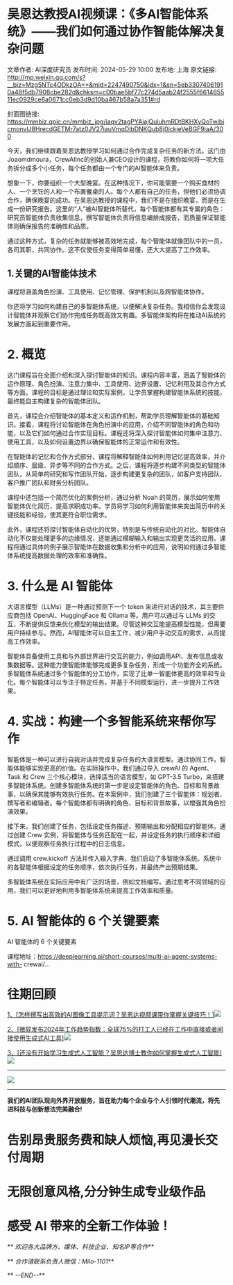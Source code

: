# 吴恩达教授AI视频课：《多AI智能体系统》——我们如何通过协作智能体解决复杂问题

文章作者: AI深度研究员
发布时间: 2024-05-29 10:00
发布地: 上海
原文链接: http://mp.weixin.qq.com/s?__biz=Mzg5NTc4ODkzOA==&mid=2247490750&idx=1&sn=5eb33074061910a48f5db7908cbe282d&chksm=c00bae5bf77c274d5aab24f2555f661465511ec0929ce6a0671cc0eb3d9d10ba467b58a7a351#rd

封面图链接: https://mmbiz.qpic.cn/mmbiz_jpg/iaqv2tagPYAiajQuluhmRDtBKHXyQoTwibicmonvlJ8HrecdGETMr7atz0JV27iauVmqDibDNKQub8j0ickjeVeBGF9iaA/300

今天，我们继续跟着吴恩达教授学习如何通过合作完成复杂任务的新方法。这门由
Joaomdmoura，CrewAIInc的创始人兼CEO设计的课程，将教你如何将一项大任务拆分成多个小任务，每个任务都由一个专门的AI智能体来负责。

想象一下，你要组织一个大型晚宴。在这种情况下，你可能需要一个购买食材的人、一个烹饪的人和一个布置餐桌的人。每个人都有自己的任务，但他们必须协调合作，确保晚宴的成功。在吴恩达教授的课程中，我们不是在组织晚宴，而是在生成一份研究报告。这里的“人”被AI智能体所替代，每个智能体都有其专属的角色：研究员智能体负责收集信息，撰写智能体负责将信息编排成报告，而质量保证智能体则确保报告的准确性和品质。

通过这种方式，复杂的任务就能够被高效地完成，每个智能体就像团队中的一员，各司其职，共同协作。这不仅使任务变得简单易懂，还大大提高了工作效率。

## 1.关键的AI智能体技术

课程将涵盖角色扮演、工具使用、记忆管理、保护机制以及跨智能体协作。

你还将学习如何构建自己的多智能体系统，以便解决复杂任务。我相信你会发现设计智能体并观察它们协作完成任务既高效又有趣。多智能体架构将在推动AI系统的发展方面起到重要作用。

# 2\. 概览

这门课程旨在全面介绍和深入探讨智能体的知识。课程内容丰富，涵盖了智能体的运作原理、角色扮演、注意力集中、工具使用、边界设置、记忆利用及其合作方式等方面。课程的目标是通过理论和实际案例，让学员掌握构建智能体系统的技能，最终能自主构建复杂的智能体团队。

首先，课程会介绍智能体的基本定义和运作机制，帮助学员理解智能体的基础知识。接着，课程将讨论智能体在角色扮演中的应用，介绍不同智能体的角色和功能，以及它们如何通过合作实现目标。课程还将深入探讨智能体如何集中注意力、使用工具，以及如何设置边界以确保智能体的正常运作和有效性。

在智能体的记忆和合作方式部分，课程将解释智能体如何利用记忆提高效率，并介绍顺序、层级、异步等不同的合作方式。之后，课程将逐步构建不同类型的智能体团队，从简单的研究和写作团队开始，逐步构建更复杂的团队，如客户支持团队、客户推广团队和财务分析团队。

课程中还包括一个简历优化的案例分析，通过分析 Noah
的简历，展示如何使用智能体优化简历，提高求职成功率。学员将学习如何利用智能体来突出简历中的关键技能和经验，使其更符合职位需求。

此外，课程还将探讨智能体自动化的优势，特别是与传统自动化的对比。智能体自动化不仅能处理更多的边缘情况，还能通过模糊输入和输出实现更灵活的应用。课程将通过具体的例子展示智能体在数据收集和分析中的应用，说明如何通过多智能体系统提高数据处理的效率和准确性。

# 3\. 什么是 AI 智能体

大语言模型（LLMs）是一种通过预测下一个 token 来进行对话的技术，其主要供应商包括 OpenAI、HuggingFace 和 Ollama
等。用户可以通过与 LLMs
的交互，不断提供反馈来优化模型的输出结果。尽管这种交互能提高模型性能，但需要用户持续参与。然而，AI智能体可以自主工作，减少用户手动交互的需求，从而提高工作效率。

智能体具备使用工具和与外部世界进行交互的能力，例如调用API、发布信息或收集数据等。这种能力使智能体能够完成更多复杂任务，形成一个功能齐全的系统。多智能体系统通过多个智能体的分工协作，实现了比单一智能体更高的效率和专业化。每个智能体可以专注于特定任务，并基于不同模型运行，进一步提升工作效果。

# 4\. 实战：构建一个多智能系统来帮你写作

智能体是一种可以进行自我对话并完成复杂任务的大语言模型。通过协同工作，智能体能够实现更高的价值。在实际操作中，我们通过导入 crewAI 的
Agent、Task 和 Crew 三个核心模块，选择适当的语言模型，如 GPT-3.5
Turbo，来搭建多智能体系统。创建多智能体系统的第一步是设定智能体的角色、目标和背景故事，以确保其能够有效执行任务。在本案例中，我们创建了三个智能体：规划者、撰写者和编辑者。每个智能体都有明确的角色、目标和背景故事，以增强其角色扮演效果。

接下来，我们创建了任务，包括设定任务描述、预期输出和分配相应的智能体。通过创建 Crew
实例，将智能体与任务匹配在一起，并设定任务的执行顺序和详细模式，以便观察任务执行过程中的日志信息。

通过调用 crew.kickoff 方法并传入输入字典，我们启动了多智能体系统。系统中的各智能体根据设定的任务顺序，依次执行任务，并最终产出预期结果。

多智能体系统在实际应用中有广泛的场景，例如文档编写。通过思考不同领域的应用，我们可以更好地利用多智能体系统来提高工作效率和质量。

# 5\. AI 智能体的 6 个关键要素

AI 智能体的 6 个关键要素

  
  

课程地址：https://deeplearning.ai/short-courses/multi-ai-agent-systems-with-
crewai/…

  

# 往期回顾

[1、[怎样撰写出高效的AI图像工具提示词？吴恩达视频课带你掌握关键技巧！]![](https://mmbiz.qpic.cn/mmbiz_png/iaqv2tagPYAiajQuluhmRDtBKHXyQoTwibic17BTS1jcJ8kiaorX0iaFlI80EibgBGjpDiatsMCGf4o5jKBh5TqP6IIOyQ/640?wx_fmt=png&from=appmsg)](https://mp.weixin.qq.com/s?__biz=Mzg5NTc4ODkzOA==&mid=2247489851&idx=1&sn=f4e1c4dfa2d68a58803a396ba97bb199&chksm=c00babdef77c22c884e2ffae214e03e57fd78bb3b1e7b849671c7491e3eab7857c269c0fa0c2&scene=21#wechat_redirect)

[2、[微软发布2024年工作趋势指数：全球75%的打工人已经在工作中直接或者间接使用生成式AI工具]![](https://mmbiz.qpic.cn/mmbiz_png/iaqv2tagPYAiajQuluhmRDtBKHXyQoTwibic1bibTFk5l51zg5oSSeHJcZPPKbybjm2caz6ibaoyclEarRkHadmSOMnQ/640?wx_fmt=png&from=appmsg)](https://mp.weixin.qq.com/s?__biz=Mzg5NTc4ODkzOA==&mid=2247490033&idx=1&sn=893b941889ee7b83b9dabe60fab4a87a&chksm=c00bab14f77c2202e1ce2673a75aab7581d28f97fe3e24ab5459858743a415a89c78474dd2c7&scene=21#wechat_redirect)

[3、[还没有开始学习生成式人工智能？吴恩达博士教你如何掌握生成式人工智能]![](https://mmbiz.qpic.cn/mmbiz_png/iaqv2tagPYAiajQuluhmRDtBKHXyQoTwibicRPich8RnG74HoM7Jibmx6dZMuhKK5y4Il0eIkrbq971wd6xvhx4FlFlQ/640?wx_fmt=png&from=appmsg)](https://mp.weixin.qq.com/s?__biz=Mzg5NTc4ODkzOA==&mid=2247489242&idx=1&sn=5555837aff49a556ae107afdcc1d545d&chksm=c00ba43ff77c2d293da16dfa49e5bfc5d71427b329d610cf727f75bc3a79fd677786587ea0ce&scene=21#wechat_redirect)

* * *

![](https://mmbiz.qpic.cn/mmbiz_png/iaqv2tagPYAhtRhTOjz2QwH4dIlC3YUcYbaicMEwjqQqh06Yhdd7EH3r9wiaMRArLz0a6Zhx6uiaUD7hguPfbY0nAg/640?wx_fmt=png&from=appmsg)

****

**我们的AI团队现向外界开放服务，旨在助力每个企业与个人引领时代潮流，将先进科技与创新想法完美融合!**

#  告别昂贵服务费和缺人烦恼,再见漫长交付周期

# 无限创意风格,分分钟生成专业级作品

# 感受 AI 带来的全新工作体验！

** _欢迎各大品牌方、媒体、科技企业、知名IP等合作_**

** _合作请联系负责人微信：Milo-1101_**

** _\--END--_**

